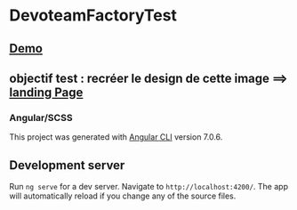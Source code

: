 # DevoteamFactoryTest
## [Demo](https://amaryassa-devoteam-test.netlify.com/)

## objectif test : recréer le design  de cette image ==>  [landing Page](https://www.behance.net/gallery/70263365/Bicycle-products-Website)
### Angular/SCSS

This project was generated with [Angular CLI](https://github.com/angular/angular-cli) version 7.0.6.

## Development server

Run `ng serve` for a dev server. Navigate to `http://localhost:4200/`. The app will automatically reload if you change any of the source files.

